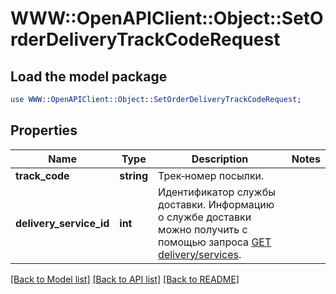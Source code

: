 # WWW::OpenAPIClient::Object::SetOrderDeliveryTrackCodeRequest

## Load the model package
```perl
use WWW::OpenAPIClient::Object::SetOrderDeliveryTrackCodeRequest;
```

## Properties
Name | Type | Description | Notes
------------ | ------------- | ------------- | -------------
**track_code** | **string** | Трек‑номер посылки. | 
**delivery_service_id** | **int** | Идентификатор службы доставки. Информацию о службе доставки можно получить с помощью запроса [GET delivery/services](../../reference/orders/getDeliveryServices.md). | 

[[Back to Model list]](../README.md#documentation-for-models) [[Back to API list]](../README.md#documentation-for-api-endpoints) [[Back to README]](../README.md)


